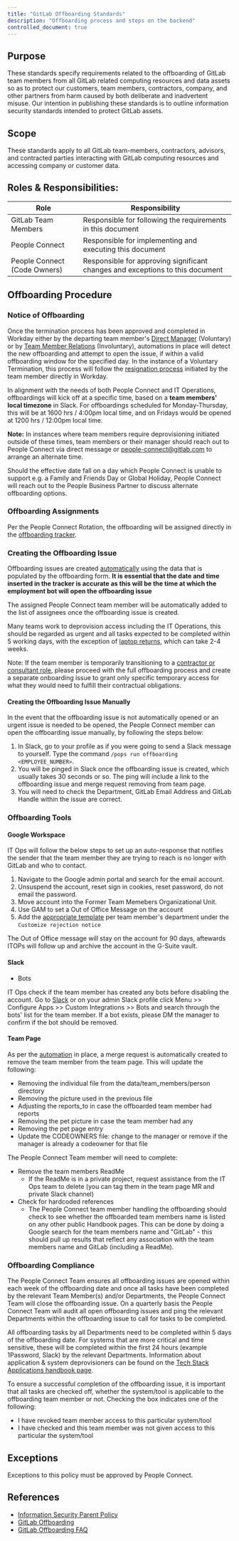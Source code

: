 ```yaml
---
title: "GitLab Offboarding Standards"
description: "Offboarding process and steps on the backend"
controlled_document: true
---
```


## Purpose

These standards specify requirements related to the offboarding of GitLab team members from all GitLab related computing resources and data assets so as to protect our customers, team members, contractors, company, and other partners from harm caused by both deliberate and inadvertent misuse. Our intention in publishing these standards is to outline information security standards intended to protect GitLab assets.

## Scope

These standards apply to all GitLab team-members, contractors, advisors, and contracted parties interacting with GitLab computing resources and accessing company or customer data.

## Roles & Responsibilities:

| Role  | Responsibility |
|-----------|-----------|
| GitLab Team Members | Responsible for following the requirements in this document |
| People Connect | Responsible for implementing and executing this document |
| People Connect (Code Owners) | Responsible for approving significant changes and exceptions to this document |

## Offboarding Procedure

### Notice of Offboarding

Once the termination process has been approved and completed in Workday either by the departing team member's [Direct Manager](https://docs.google.com/document/d/1Fr1G1i1kssfADgDf3D6LbZHR8RZmWKZYDNV8AfduZ1c/edit) (Voluntary) or by [Team Member Relations](https://docs.google.com/document/d/1nMokz03AiUQtb0XV5zpD9CjaQKcX5Lu8p5ASZy3cJVA/edit) (Involuntary), automations in place will detect the new offboarding and attempt to open the issue, if within a valid offboarding window for the specified day. In the instance of a Voluntary Termination, this process will follow the [resignation process](https://docs.google.com/document/d/1AVHHBKd6dtyn0DOl4_UydbdEhectLpH5aMh17r9Sg_4/edit) initiated by the team member directly in Workday.

In alignment with the needs of both People Connect and IT Operations, offboardings will kick off at a specific time, based on a **team members' local timezone** in Slack. For offboardings scheduled for Monday-Thursday, this will be at 1600 hrs / 4:00pm local time, and on Fridays would be opened at 1200 hrs / 12:00pm local time.

**Note:** In instances where team members require deprovisioning initiated outside of these times, team members or their manager should reach out to People Connect via direct message or people-connect@gitlab.com to arrange an alternate time.

Should the effective date fall on a day which People Connect is unable to support e.g. a Family and Friends Day or Global Holiday, People Connect will reach out to the People Business Partner to discuss alternate offboarding options.

### Offboarding Assignments

Per the People Connect Rotation, the offboarding will be assigned directly in the [offboarding tracker](https://docs.google.com/spreadsheets/d/1Z45eOZ2rCRIKgGae3eOKQ8lhIbAPikSs5gLz3V8Kh9U/edit?ts=5e7a2c42#gid=989170380).

### Creating the Offboarding Issue

Offboarding issues are created [automatically](/handbook/people-group/engineering/offboarding#scheduled-offboarding-issue-creation) using the data that is populated by the offboarding form. **It is essential that the date and time inserted in the tracker is accurate as this will be the time at which the employment bot will open the offboarding issue**

The assigned People Connect team member will be automatically added to the list of assignees once the offboarding issue is created.

Many teams work to deprovision access including the IT Operations, this should be regarded as urgent and all tasks expected to be completed within 5 working days, with the exception of [laptop returns](/handbook/business-technology/end-user-services/onboarding-access-requests/#returning-oldoffboarded-laptops), which can take 2-4 weeks.

Note: If the team member is temporarily transitioning to a [contractor or consultant role](/handbook/business-technology/end-user-services/onboarding-access-requests/temporary-service-providers/), please proceed with the full offboarding process and create a separate onboarding issue to grant only specific temporary access for what they would need to fulfill their contractual obligations.

#### Creating the Offboarding Issue Manually

In the event that the offboarding issue is not automatically opened or an urgent issue is needed to be opened, the People Connect member can open the offboarding issue manually, by following the steps below:

1. In Slack, go to your profile as if you were going to send a Slack message to yourself. Type the command `/pops run offboarding <EMPLOYEE_NUMBER>`.
1. You will be pinged in Slack once the offboarding issue is created, which usually takes 30 seconds or so. The ping will include a link to the offboarding issue and merge request removing from team page.
1. You will need to check the Department, GitLab Email Address and GitLab Handle within the issue are correct.

### Offboarding Tools

#### Google Workspace

IT Ops will follow the below steps to set up an auto-response that notifies the sender that the team member they are trying to reach is no longer with GitLab and who to contact.

1. Navigate to the Google admin portal and search for the email account.
1. Unsuspend the account, reset sign in cookies, reset password, do not email the password.
1. Move account into the Former Team Memebers Organizational Unit.
1. Use GAM to set a Out of Office Message on the account
1. Add the [appropriate template](https://gitlab.com/gitlab-com/people-group/people-operations/employment-templates/-/blob/main/email_templates/offboarding_rejection.md) per team member's department under the `Customize rejection notice`

The Out of Office message will stay on the account for 90 days, aftewards ITOPs will follow up and archive the account in the G-Suite vault.

#### Slack

- Bots

IT Ops check if the team member has created any bots before disabling the account. Go to [Slack](https://gitlab.slack.com/apps/manage) or on your admin Slack profile click Menu >> Configure Apps >> Custom Integrations >> Bots and search through the bots' list for the team member. If a bot exists, please DM the manager to confirm if the bot should be removed.

#### Team Page

As per the [automation](/handbook/people-group/engineering/offboarding/#offboarding-merge-request) in place, a merge request is automatically created to remove the team member from the team page. This will update the following:

- Removing the individual file from the data/team_members/person directory
- Removing the picture used in the previous file
- Adjusting the reports_to in case the offboarded team member had reports
- Removing the pet picture in case the team member had any
- Removing the pet page entry
- Update the CODEOWNERS file: change to the manager or remove if the manager is already a codeowner for that file

The People Connect Team member will need to complete:

- Remove the team members ReadMe
   - If the ReadMe is in a private project, request assistance from the IT Ops team to delete (you can tag them in the team page MR and private Slack channel)
- Check for hardcoded references
   - The People Connect team member handling the offboarding should check to see whether the offboarded team members name is listed on any other public Handbook pages. This can be done by doing a Google search for the team members name and "GitLab" - this should pull up results that reflect any association with the team members name and GitLab (including a ReadMe).

### Offboarding Compliance

The People Connect Team ensures all offboarding issues are opened within each week of the offboarding date and once all tasks have been completed by the relevant Team Member(s) and/or Departments, the People Connect Team will close the offboarding issue. On a quarterly basis the People Connect Team  will audit all open offboarding issues and ping the relevant Departments within the offboarding issue to call for tasks to be completed.

All offboarding tasks by all Departments need to be completed within 5 days of the offboarding date. For systems that are more critical and time sensitive, these will be completed within the first 24 hours (example 1Password, Slack) by the relevant Departments. Information about application & system deprovisioners can be found on the [Tech Stack Applications handbook page](https://gitlab.com/gitlab-com/www-gitlab-com/-/blob/master/data/tech_stack.yml).

To ensure a successful completion of the offboarding issue, it is important that all tasks are checked off, whether the system/tool is applicable to the offboarding team member or not. Checking the box indicates one of the following:

- I have revoked team member access to this particular system/tool
- I have checked and this team member was not given access to this particular the system/tool

## Exceptions

Exceptions to this policy must be approved by People Connect.

## References

- [Information Security Parent Policy](/handbook/security/)
- [GitLab Offboarding](/handbook/people-group/offboarding/)
- [GitLab Offboarding FAQ](/handbook/people-group/offboarding/faq/)
